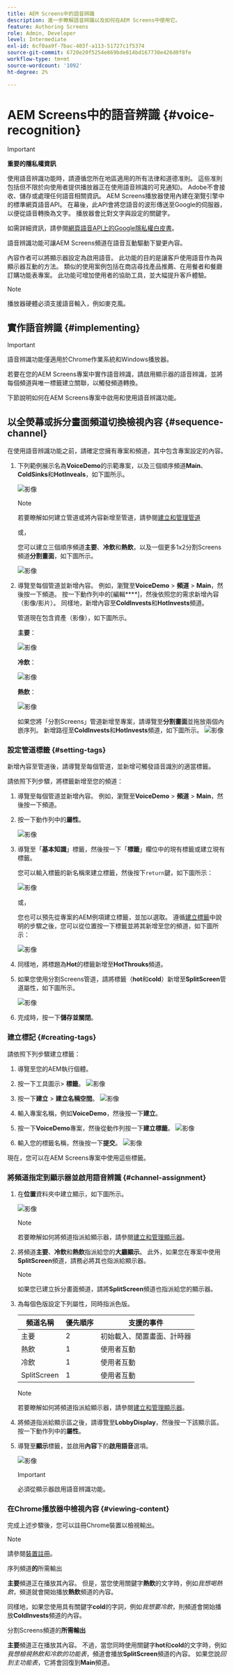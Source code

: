 ```yaml
---
title: AEM Screens中的語音辨識
description: 進一步瞭解語音辨識以及如何在AEM Screens中使用它。
feature: Authoring Screens
role: Admin, Developer
level: Intermediate
exl-id: 6cf0aa9f-7bac-403f-a113-51727c1f5374
source-git-commit: 6720e20f5254e869bde814bd167730e426d0f8fe
workflow-type: tm+mt
source-wordcount: '1092'
ht-degree: 2%

---
```


# AEM Screens中的語音辨識 {#voice-recognition}

>[!IMPORTANT]
>
>**重要的隱私權資訊**
>
>使用語音辨識功能時，請遵循您所在地區適用的所有法律和道德准則。 這些准則包括但不限於向使用者提供播放器正在使用語音辨識的可見通知)。 Adobe不會接收、儲存或處理任何語音相關資訊。 AEM Screens播放器使用內建在瀏覽引擎中的標準網頁語音API。 在幕後，此API會將您語音的波形傳送至Google的伺服器，以便從語音轉換為文字。 播放器會比對文字與設定的關鍵字。
>
>如需詳細資訊，請參閱[網頁語音API上的Google隱私權白皮書](https://www.google.com/chrome/privacy/whitepaper.html#speech)。


語音辨識功能可讓AEM Screens頻道在語音互動驅動下變更內容。

內容作者可以將顯示器設定為啟用語音。 此功能的目的是讓客戶使用語音作為與顯示器互動的方法。 類似的使用案例包括在商店尋找產品推薦、在用餐者和餐廳訂購功能表專案。 此功能可增加使用者的協助工具，並大幅提升客戶體驗。

>[!NOTE]
>播放器硬體必須支援語音輸入，例如麥克風。

## 實作語音辨識 {#implementing}

>[!IMPORTANT]
> 語音辨識功能僅適用於Chrome作業系統和Windows播放器。

若要在您的AEM Screens專案中實作語音辨識，請啟用顯示器的語音辨識，並將每個頻道與唯一標籤建立關聯，以觸發頻道轉換。

下節說明如何在AEM Screens專案中啟用和使用語音辨識功能。

## 以全熒幕或拆分畫面頻道切換檢視內容 {#sequence-channel}

在使用語音辨識功能之前，請確定您擁有專案和頻道，其中包含專案設定的內容。

1. 下列範例展示名為&#x200B;**VoiceDemo**&#x200B;的示範專案，以及三個順序頻道&#x200B;**Main**、**ColdSinks**&#x200B;和&#x200B;**HotInveals**，如下圖所示。

   ![影像](assets/voice-recognition/vr-1.png)

   >[!NOTE]
   >
   >若要瞭解如何建立管道或將內容新增至管道，請參閱[建立和管理管道](/help/user-guide/managing-channels.md)

   或，

   您可以建立三個順序頻道&#x200B;**主要**、**冷飲**&#x200B;和&#x200B;**熱飲**，以及一個更多1x2分割Screens頻道&#x200B;**分割畫面**，如下圖所示。

   ![影像](assets/voice-recognition/vr-emb-1.png)

1. 導覽至每個管道並新增內容。 例如，瀏覽至&#x200B;**VoiceDemo** > **頻道** > **Main**，然後按一下頻道。 按一下動作列中的[編輯&#x200B;****]，然後依照您的需求新增內容（影像/影片）。 同樣地，新增內容至&#x200B;**ColdInvests**&#x200B;和&#x200B;**HotInvests**&#x200B;頻道。

   管道現在包含資產（影像），如下圖所示。

   **主要**：

   ![影像](assets/voice-recognition/vr-4.png)

   **冷飲**：

   ![影像](assets/voice-recognition/vr-3.png)

   **熱飲**：

   ![影像](assets/voice-recognition/vr-2.png)

   如果您將「分割Screens」管道新增至專案，請導覽至&#x200B;**分割畫面**&#x200B;並拖放兩個內嵌序列。 新增路徑至&#x200B;**ColdInvests**&#x200B;和&#x200B;**HotInvests**頻道，如下圖所示。
   ![影像](assets/voice-recognition/vr-emb-6.png)


### 設定管道標籤 {#setting-tags}

新增內容至管道後，請導覽至每個管道，並新增可觸發語音識別的適當標籤。

請依照下列步驟，將標籤新增至您的頻道：

1. 導覽至每個管道並新增內容。 例如，瀏覽至&#x200B;**VoiceDemo** > **頻道** > **Main**，然後按一下頻道。

1. 按一下動作列中的&#x200B;**屬性**。

   ![影像](assets/voice-recognition/vr-5.png)

1. 導覽至「**基本知識**」標籤，然後按一下「**標籤**」欄位中的現有標籤或建立現有標籤。

   您可以輸入標籤的新名稱來建立標籤，然後按下`return`鍵，如下圖所示：

   ![影像](assets/voice-recognition/vr-6.png)

   或，

   您也可以預先從專案的AEM例項建立標籤，並加以選取。 遵循[建立標籤](#creating-tags)中說明的步驟之後，您可以從位置按一下標籤並將其新增至您的頻道，如下圖所示：

   ![影像](assets/voice-recognition/vr-tag1.png)

1. 同樣地，將標題為&#x200B;**Hot**&#x200B;的標籤新增至&#x200B;**HotThrouks**&#x200B;頻道。

1. 如果您使用分割Screens管道，請將標籤（**hot**&#x200B;和&#x200B;**cold**）新增至&#x200B;**SplitScreen**&#x200B;管道屬性，如下圖所示。

   ![影像](assets/voice-recognition/vr-emb-7.png)

1. 完成時，按一下&#x200B;**儲存並關閉**。


### 建立標記 {#creating-tags}

請依照下列步驟建立標籤：

1. 導覽至您的AEM執行個體。

1. 按一下工具圖示> **標籤**。
   ![影像](assets/voice-recognition/vr-7.png)

1. 按一下&#x200B;**建立** > **建立名稱空間**。
   ![影像](assets/voice-recognition/vr-tag3.png)

1. 輸入專案名稱，例如&#x200B;**VoiceDemo**，然後按一下&#x200B;**建立**。

1. 按一下&#x200B;**VoiceDemo**&#x200B;專案，然後從動作列按一下&#x200B;**建立標籤**。
   ![影像](assets/voice-recognition/vr-tag4.png)

1. 輸入您的標籤名稱，然後按一下&#x200B;**提交**。
   ![影像](assets/voice-recognition/vr-tag5.png)

現在，您可以在AEM Screens專案中使用這些標籤。

### 將頻道指定到顯示器並啟用語音辨識 {#channel-assignment}

1. 在&#x200B;**位置**&#x200B;資料夾中建立顯示，如下圖所示。

   ![影像](assets/voice-recognition/vr-loc.png)

   >[!NOTE]
   >若要瞭解如何將頻道指派給顯示器，請參閱[建立和管理顯示器](/help/user-guide/managing-displays.md)。

1. 將頻道&#x200B;**主要**、**冷飲**&#x200B;和&#x200B;**熱飲**&#x200B;指派給您的&#x200B;**大廳顯示**。 此外，如果您在專案中使用&#x200B;**SplitScreen**&#x200B;頻道，請務必將其也指派給顯示器。

   >[!NOTE]
   >如果您已建立拆分畫面頻道，請將&#x200B;**SplitScreen**&#x200B;頻道也指派給您的顯示器。

1. 為每個色版設定下列屬性，同時指派色版。

   | **頻道名稱** | **優先順序** | **支援的事件** |
   |---|---|---|
   | 主要 | 2 | 初始載入、閒置畫面、計時器 |
   | 熱飲 | 1 | 使用者互動 |
   | 冷飲 | 1 | 使用者互動 |
   | SplitScreen | 1 | 使用者互動 |

   >[!NOTE]
   >
   >若要瞭解如何將頻道指派給顯示器，請參閱[建立和管理顯示器](/help/user-guide/managing-displays.md)。

1. 將頻道指派給顯示區之後，請導覽至&#x200B;**LobbyDisplay**，然後按一下該顯示區。 按一下動作列中的&#x200B;**屬性**。

1. 導覽至&#x200B;**顯示**&#x200B;標籤，並啟用&#x200B;**內容**&#x200B;下的&#x200B;**啟用語音**&#x200B;選項。

   ![影像](assets/voice-recognition/vr-disp.png)

   >[!IMPORTANT]
   >必須從顯示器啟用語音辨識功能。

### 在Chrome播放器中檢視內容 {#viewing-content}

完成上述步驟後，您可以註冊Chrome裝置以檢視輸出。

>[!NOTE]
>請參閱[裝置註冊](device-registration.md)。

序列頻道&#x200B;**的**&#x200B;所需輸出

**主要**&#x200B;頻道正在播放其內容。 但是，當您使用關鍵字&#x200B;**熱飲**&#x200B;的文字時，例如&#x200B;*我想喝熱飲*，頻道就會開始播放&#x200B;**熱飲**&#x200B;頻道的內容。

同樣地，如果您使用具有關鍵字&#x200B;**cold**&#x200B;的字詞，例如&#x200B;*我想要冷飲*，則頻道會開始播放&#x200B;**ColdInvests**&#x200B;頻道的內容。

分割Screens頻道的&#x200B;**所需輸出**

**主要**&#x200B;頻道正在播放其內容。 不過，當您同時使用關鍵字&#x200B;**hot**&#x200B;和&#x200B;**cold**&#x200B;的文字時，例如&#x200B;*我想檢視熱飲和冷飲的功能表*，頻道會播放&#x200B;**SplitScreen**&#x200B;頻道的內容。 如果您說&#x200B;*回到主功能表*，它將會回復到&#x200B;**Main**&#x200B;頻道。
